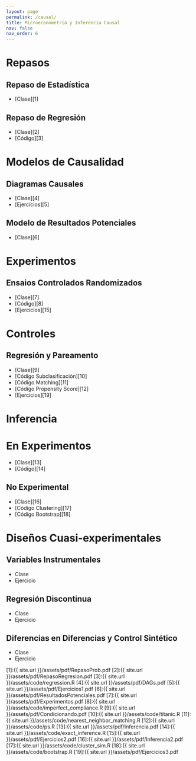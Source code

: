 ```yaml
---
layout: page
permalink: /causal/
title: Microeconometría y Inferencia Causal
nav: false
nav_order: 6
---
```


# Repasos

##  Repaso de Estadística
- [Clase][1]

##  Repaso de Regresión
- [Clase][2]
- [Código][3]


# Modelos de Causalidad
## Diagramas Causales
- [Clase][4]
- [Ejercícios][5]

## Modelo de Resultados Potenciales
- [Clase][6]

# Experimentos
## Ensaios Controlados Randomizados
- [Clase][7]
- [Código][8]
- [Ejercicios][15]

# Controles
## Regresión y Pareamento
- [Clase][9]
- [Código Subclasificación][10]
- [Código Matching][11]
- [Código Propensity Score][12]
- [Ejercicios][19]

# Inferencia
# En Experimentos
- [Clase][13]
- [Código][14]

## No Experimental
- [Clase][16]
- [Código Clustering][17]
- [Código Bootstrap][18]

# Diseños Cuasi-experimentales
## Variables Instrumentales
- Clase
- Ejercicio
## Regresión Discontinua
- Clase
- Ejercicio
## Diferencias en Diferencias y Control Sintético
- Clase
- Ejercicio




[1]:{{ site.url }}/assets/pdf/RepasoProb.pdf
[2]:{{ site.url }}/assets/pdf/RepasoRegresion.pdf
[3]:{{ site.url }}/assets/code/regression.R
[4]:{{ site.url }}/assets/pdf/DAGs.pdf
[5]:{{ site.url }}/assets/pdf/Ejercicios1.pdf
[6]:{{ site.url }}/assets/pdf/ResultadosPotenciales.pdf
[7]:{{ site.url }}/assets/pdf/Experimentos.pdf
[8]:{{ site.url }}/assets/code/imperfect_compliance.R
[9]:{{ site.url }}/assets/pdf/Condicionando.pdf
[10]:{{ site.url }}/assets/code/titanic.R
[11]:{{ site.url }}/assets/code/nearest_neighbor_matching.R
[12]:{{ site.url }}/assets/code/ps.R
[13]:{{ site.url }}/assets/pdf/Inferencia.pdf
[14]:{{ site.url }}/assets/code/exact_inference.R
[15]:{{ site.url }}/assets/pdf/Ejercicios2.pdf
[16]:{{ site.url }}/assets/pdf/Inferencia2.pdf
[17]:{{ site.url }}/assets/code/cluster_sim.R
[18]:{{ site.url }}/assets/code/bootstrap.R
[19]:{{ site.url }}/assets/pdf/Ejercicios3.pdf
